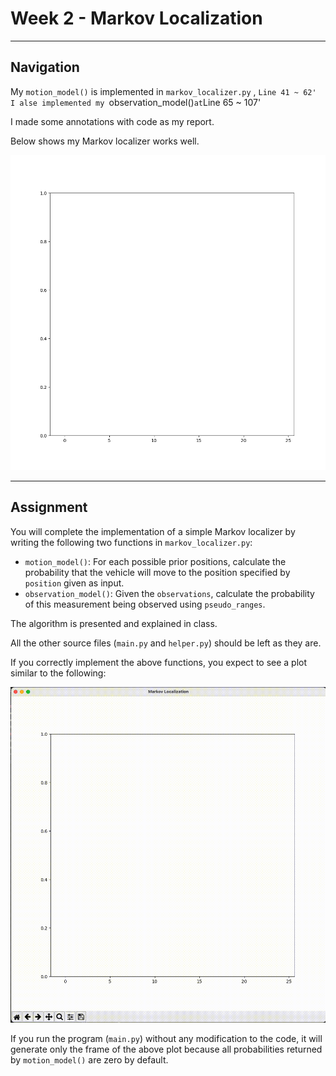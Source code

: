 # Week 2 - Markov Localization
---

## Navigation

My `motion_model()` is implemented in `markov_localizer.py` , `Line 41 ~ 62'   
I alse implemented my `observation_model()` at `Line 65 ~ 107'   

I made some annotations with code as my report.   

Below shows my Markov localizer works well.

![my_plot](./my_markov.gif)

---

## Assignment

You will complete the implementation of a simple Markov localizer by writing the following two functions in `markov_localizer.py`:

* `motion_model()`: For each possible prior positions, calculate the probability that the vehicle will move to the position specified by `position` given as input.
* `observation_model()`: Given the `observations`, calculate the probability of this measurement being observed using `pseudo_ranges`.

The algorithm is presented and explained in class.

All the other source files (`main.py` and `helper.py`) should be left as they are.

If you correctly implement the above functions, you expect to see a plot similar to the following:

![Expected Result of Markov Localization](./markov.gif)

If you run the program (`main.py`) without any modification to the code, it will generate only the frame of the above plot because all probabilities returned by `motion_model()` are zero by default.